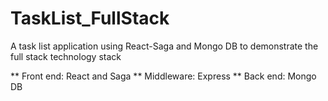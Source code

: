 # TaskList_FullStack
A task list application using React-Saga and Mongo DB to demonstrate the full stack technology stack

** Front end: React and Saga
** Middleware: Express
** Back end: Mongo DB
